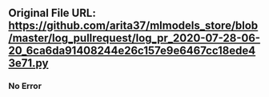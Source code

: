 ## Original File URL: https://github.com/arita37/mlmodels_store/blob/master/log_pullrequest/log_pr_2020-07-28-06-20_6ca6da91408244e26c157e9e6467cc18ede43e71.py<br />

### No Error